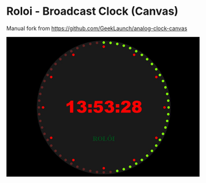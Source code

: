 # Roloi - Broadcast Clock (Canvas)

Manual fork from https://github.com/GeekLaunch/analog-clock-canvas

![](clock.jpg)
